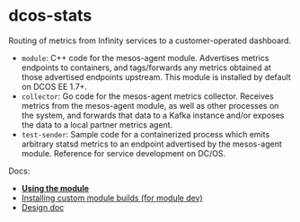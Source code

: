 # dcos-stats
Routing of metrics from Infinity services to a customer-operated dashboard.

- ```module```: C++ code for the mesos-agent module. Advertises metrics endpoints to containers, and tags/forwards any metrics obtained at those advertised endpoints upstream. This module is installed  by default on DCOS EE 1.7+.
- ```collector```: Go code for the mesos-agent metrics collector. Receives metrics from the mesos-agent module, as well as other processes on the system, and forwards that data to a Kafka instance and/or exposes the data to a local partner metrics agent.
- ```test-sender```: Sample code for a containerized process which emits arbitrary statsd metrics to an endpoint advertised by the mesos-agent module. Reference for service development on DC/OS.

Docs:
- **[Using the module](DEMO.md)**
- [Installing custom module builds (for module dev)](module/README.md)
- [Design doc](https://docs.google.com/document/d/11XZF8600Fqfw_yY9YeSh-rX2jJVN4rjw_oQuJFkvlwM/edit#)
